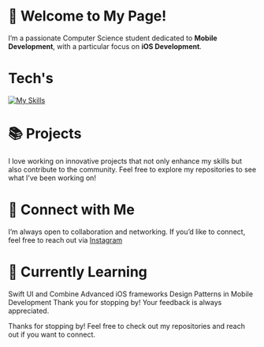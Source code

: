 
# 👋 Welcome to My Page!

I’m a passionate Computer Science student dedicated to **Mobile Development**, with a particular focus on **iOS Development**.

# Tech's

[![My Skills](https://skillicons.dev/icons?i=js,react,ts,swift)](https://skillicons.dev)

# 📚 Projects
I love working on innovative projects that not only enhance my skills but also contribute to the community. Feel free to explore my repositories to see what I’ve been working on!

# 💬 Connect with Me

I’m always open to collaboration and networking. If you’d like to connect, feel free to reach out via [Instagram](https://www.instagram.com/itskevinbrivio/)

# 🌱 Currently Learning

Swift UI and Combine
Advanced iOS frameworks
Design Patterns in Mobile Development
Thank you for stopping by! Your feedback is always appreciated.

Thanks for stopping by! Feel free to check out my repositories and reach out if you want to connect.

